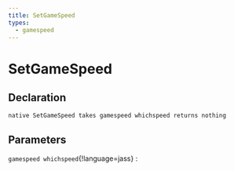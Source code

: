 ```yaml
---
title: SetGameSpeed
types:
  - gamespeed
---
```


# SetGameSpeed

## Declaration

```jass
native SetGameSpeed takes gamespeed whichspeed returns nothing
```

## Parameters
`gamespeed whichspeed`{!language=jass}
: 
